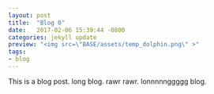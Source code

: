 ```yaml
---
layout: post
title:  "Blog 0"
date:   2017-02-06 15:39:44 -0800
categories: jekyll update
preview: "<img src=\"BASE/assets/temp_dolphin.png\" >"
tags:
- blog
---
```



This is a blog post.
long blog.
rawr rawr.
lonnnnnggggg blog.
